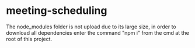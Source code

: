 # meeting-scheduling
The node_modules folder is not upload due to its large size, in order to download all dependencies enter the command "npm i" from the cmd at the root of this project.
